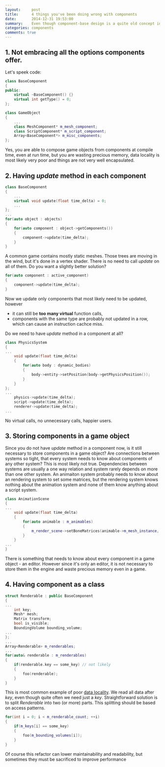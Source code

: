 ```yaml
---
layout:     post
title:      4 things you've been doing wrong with components
date:       2014-12-31 19:53:00
summary:    Even though component-base design is a quite old concept in the game engine development, there are some things many programmers still get wrong. 
categories: components
comments: true
---
```


## 1. Not embracing all the options components offer.
Let's speek code:
```cpp
class BaseComponent
{
public:
	virtual ~BaseComponent() {}
	virtual int getType() = 0;
};

class GameObject
{
	...
	class MeshComponent* m_mesh_component;
	class ScriptComponent* m_script_component;
	Array<BaseComponent*> m_misc_components;
};
```
Yes, you are able to compose game objects from components at compile time, even at run time, but you are wasting precious memory, data locality is most likely very poor and things are not very well encapsulated.

## 2. Having *update* method in each component
```cpp
class BaseComponent
{
	... 
	virtual void update(float time_delta) = 0;
	...
};
...
for(auto object : objects)
{
	for(auto component : object->getComponents())
	{
		component->update(time_delta);
	}
}
```
A common game contains mostly static meshes. Those trees are moving in the wind, but it's done in a vertex shader. There is no need to call *update* on all of them. Do you want a slightly better solution? 
```cpp
for(auto component : active_component)
{
	component->update(time_delta);
}
```
Now we update only components that most likely need to be updated, however
* it can still be **too many virtual** function calls,
* components with the same type are probably not updated in a row, which can cause an instruction cachce miss.

Do we need to have *update* method in a component at all?
```cpp
class PhysicsSystem
{
...
	void update(float time_delta)
	{
		for(auto body : dynamic_bodies)
		{
			body->entity->setPosition(body->getPhysicsPosition());
		}
	}
};
...
	physics->update(time_delta);
	script->update(time_delta);
	renderer->update(time_delta);
...
```
No virtual calls, no unnecessary calls, happier users. 

## 3. Storing components in a game object

Since you do not have *update* method in a component now, is it still necessary to store components in a game object? Are connections between systems so tight, that every system needs to know about components of any other system? This is most likely not true. Dependencies between systems are usually a one way relation and system rarely depends on more than one other system.
An animaiton system probably needs to know about an rendering system to set some matrices, but the rendering system knows nothing about the animation system and none of them know anything about a script system.
```cpp
class AnimationScene
{
...
	void update(float time_delta)
	{
		for(auto animable : m_animables)
		{
			m_render_scene->setBoneMatrices(animable->m_mesh_instance, animable->m_matrices);
		}
	}
...
}
```
There is something that needs to know about every component in a game object - an editor. However since it's only an editor, it is not necessary to store them in the engine and waste precious memory even in a game.

## 4. Having component as a class

```cpp
struct Renderable : public BaseComponent
{
...
	int key;
	Mesh* mesh;
	Matrix transform;
	bool is_visible;
	BoundingVolume bounding_volume;
...
};
...
Array<Renderable> m_renderables;
...
for(auto& renderable : m_renderables)
{
	if(renderable.key == some_key) // not likely
	{
		foo(renderable);
	}
}
```
This is most common example of poor [data locality](http://gameprogrammingpatterns.com/data-locality.html). We read all data after *key*, even though quite often we need just a *key*. Straightforward solution is to split *Renderable* into two (or more) parts. This splitting should be based on access patterns.
```cpp
for(int i = 0; i < m_renderable_count; ++i)
{
	if(m_keys[i] == some_key)
	{
		foo(m_bounding_volumes[i]);
	}
}
```
Of course this refactor can lower maintainability and readability, but sometimes they must be sacrificed to improve performance


